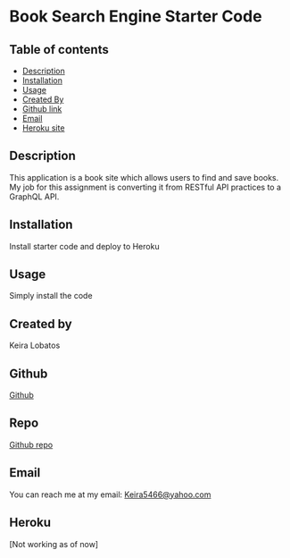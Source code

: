 # Book Search Engine Starter Code

## Table of contents
* [Description](#description)
* [Installation](#installation)
* [Usage](#usage)
* [Created By](#created-by)
* [Github link](#github)
* [Email](#email)
* [Heroku site](#heroku)

## Description
This application is a book site which allows users to find and save books. My job for this assignment is converting it from RESTful API practices to a GraphQL API.
## Installation
Install starter code and deploy to Heroku
## Usage
Simply install the code
## Created by
Keira Lobatos

## Github
[Github](github.com/KeiraL000)
## Repo
[Github repo](https://github.com/KeiraL000/Book-search-engine.git)
## Email
You can reach me at my email: Keira5466@yahoo.com

## Heroku

[Not working as of now]